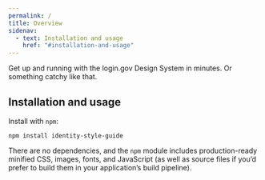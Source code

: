 ```yaml
---
permalink: /
title: Overview
sidenav:
  - text: Installation and usage
    href: "#installation-and-usage"
---
```


<p class="usa-font-lead">Get up and running with the login.gov Design System in minutes. Or something catchy like that.</p>

## Installation and usage

Install with `npm`:

```
npm install identity-style-guide
```

There are no dependencies, and the `npm` module includes production-ready minified CSS, images, fonts, and JavaScript (as well as source files if you’d prefer to build them in your application’s build pipeline).
